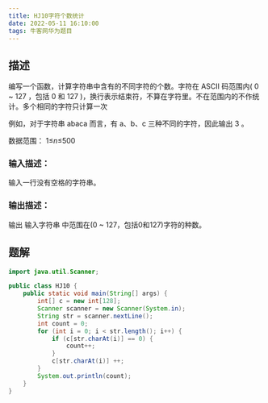 ```yaml
---
title: HJ10字符个数统计
date: 2022-05-11 16:10:00
tags: 牛客网华为题目
---
```


## 描述

编写一个函数，计算字符串中含有的不同字符的个数。字符在 ASCII 码范围内( 0 ~ 127 ，包括 0 和 127 )，换行表示结束符，不算在字符里。不在范围内的不作统计。多个相同的字符只计算一次

例如，对于字符串 abaca 而言，有 a、b、c 三种不同的字符，因此输出 3 。

数据范围： 1≤*n*≤500 

### 输入描述：

输入一行没有空格的字符串。

### 输出描述：

输出 输入字符串 中范围在(0 ~ 127，包括0和127)字符的种数。

## 题解

```java
import java.util.Scanner;

public class HJ10 {
    public static void main(String[] args) {
        int[] c = new int[128];
        Scanner scanner = new Scanner(System.in);
        String str = scanner.nextLine();
        int count = 0;
        for (int i = 0; i < str.length(); i++) {
            if (c[str.charAt(i)] == 0) {
                count++;
            }
            c[str.charAt(i)] ++;
        }
        System.out.println(count);
    }
}

```

